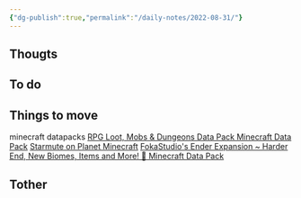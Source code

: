 ```yaml
---
{"dg-publish":true,"permalink":"/daily-notes/2022-08-31/"}
---
```


## Thougts



## To do



## Things to move

minecraft datapacks
[RPG Loot, Mobs & Dungeons Data Pack Minecraft Data Pack](https://www.planetminecraft.com/data-pack/rpg-loot-data-pack/)
[Starmute on Planet Minecraft](https://www.planetminecraft.com/member/starmute/)
[FokaStudio's Ender Expansion ~ Harder End, New Biomes, Items and More! 🌌 Minecraft Data Pack](https://www.planetminecraft.com/data-pack/fokastudio-s-ender-expansion)


## Tother



